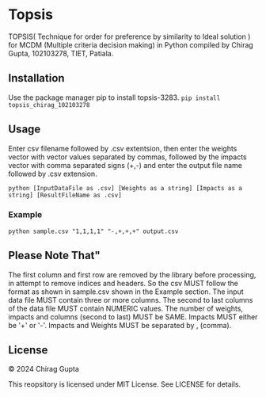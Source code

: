 # Topsis
TOPSIS( Technique for order for preference by similarity to Ideal solution ) for MCDM (Multiple criteria decision making) in Python compiled by Chirag Gupta, 102103278, TIET, Patiala. 

## Installation
Use the package manager pip to install topsis-3283.
```pip install topsis_chirag_102103278```

## Usage
Enter csv filename followed by .csv extentsion, then enter the weights vector with vector values separated by commas, followed by the impacts vector with comma separated signs (+,-) and enter the output file name followed by .csv extension.

```python [InputDataFile as .csv] [Weights as a string] [Impacts as a string] [ResultFileName as .csv]```

### Example
```python sample.csv "1,1,1,1" "-,+,+,+" output.csv```

## Please Note That"

The first column and first row are removed by the library before processing, in attempt to remove indices and headers. So the csv MUST follow the format as shown in sample.csv shown in the Example section.
The input data file MUST contain three or more columns.
The second to last columns of the data file MUST contain NUMERIC values.
The number of weights, impacts and columns (second to last) MUST be SAME.
Impacts MUST either be '+' or '-'.
Impacts and Weights MUST be separated by , (comma).

## License

© 2024 Chirag Gupta

This reopsitory is licensed under MIT License. See LICENSE for details.